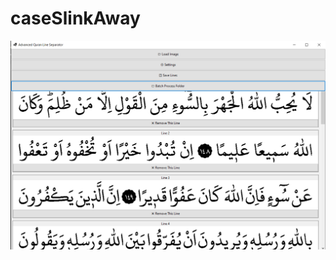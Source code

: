 # caseSlinkAway
<p align="center">
  <img src="https://github.com/Emreceliik/QuranLineSeperater/blob/main/quran.png" alt="Project Image" />
</p>
